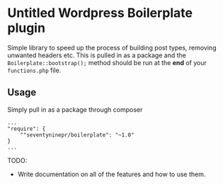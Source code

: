 # Untitled Wordpress Boilerplate plugin

Simple library to speed up the process of building post types, removing unwanted headers etc. This is pulled in as a package and the `Boilerplate::bootstrap();` method should be run at the **end** of your `functions.php` file.

## Usage

Simply pull in as a package through composer

```
...
"require": {
    ""seventyninepr/boilerplate": "~1.0"
}
...
```

TODO:

* Write documentation on all of the features and how to use them.
